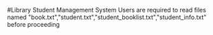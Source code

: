 #Library Student Management System
Users are required to read files named "book.txt","student.txt","student_booklist.txt","student_info.txt" before proceeding
